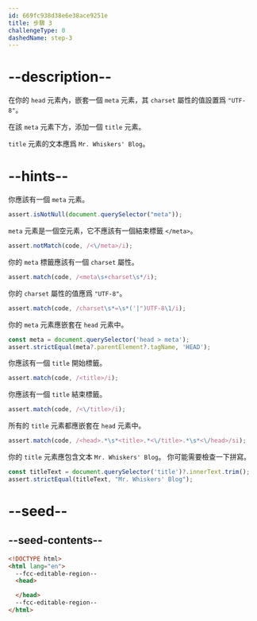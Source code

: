 ```yaml
---
id: 669fc938d38e6e38ace9251e
title: 步驟 3
challengeType: 0
dashedName: step-3
---
```


# --description--

在你的 `head` 元素內，嵌套一個 `meta` 元素，其 `charset` 屬性的值設置爲 `"UTF-8"`。

在該 `meta` 元素下方，添加一個 `title` 元素。

`title` 元素的文本應爲 `Mr. Whiskers' Blog`。

# --hints--

你應該有一個 `meta` 元素。

```js
assert.isNotNull(document.querySelector("meta"));
```

`meta` 元素是一個空元素，它不應該有一個結束標籤 `</meta>`。

```js
assert.notMatch(code, /<\/meta>/i);
```

你的 `meta` 標籤應該有一個 `charset` 屬性。

```js
assert.match(code, /<meta\s+charset\s*/i);
```

你的 `charset` 屬性的值應爲 `"UTF-8"`。

```js
assert.match(code, /charset\s*=\s*('|")UTF-8\1/i);
```

你的 `meta` 元素應嵌套在 `head` 元素中。

```js
const meta = document.querySelector('head > meta');
assert.strictEqual(meta?.parentElement?.tagName, 'HEAD');
```

你應該有一個 `title` 開始標籤。

```js
assert.match(code, /<title>/i);
```

你應該有一個 `title` 結束標籤。

```js
assert.match(code, /<\/title>/i);
```

所有的 `title` 元素都應嵌套在 `head` 元素中。

```js
assert.match(code, /<head>.*\s*<title>.*<\/title>.*\s*<\/head>/si);
```

你的 `title` 元素應包含文本 `Mr. Whiskers' Blog`。 你可能需要檢查一下拼寫。

```js
const titleText = document.querySelector('title')?.innerText.trim();
assert.strictEqual(titleText, "Mr. Whiskers' Blog");
```

# --seed--

## --seed-contents--

```html
<!DOCTYPE html>
<html lang="en">
  --fcc-editable-region--
  <head>

  </head>
  --fcc-editable-region--
</html>
```
